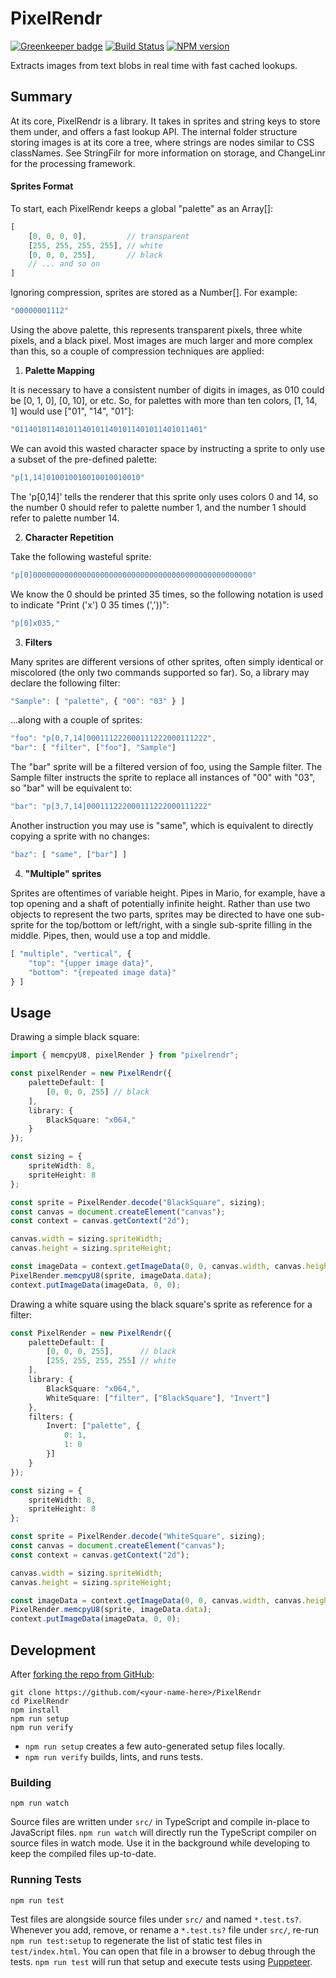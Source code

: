 <!-- {{Top}} -->
# PixelRendr
[![Greenkeeper badge](https://badges.greenkeeper.io/FullScreenShenanigans/PixelRendr.svg)](https://greenkeeper.io/)
[![Build Status](https://travis-ci.org/FullScreenShenanigans/PixelRendr.svg?branch=master)](https://travis-ci.org/FullScreenShenanigans/PixelRendr)
[![NPM version](https://badge.fury.io/js/pixelrendr.svg)](http://badge.fury.io/js/pixelrendr)

Extracts images from text blobs in real time with fast cached lookups.
<!-- {{/Top}} -->

## Summary

At its core, PixelRendr is a library. It takes in sprites and string keys to
store them under, and offers a fast lookup API. The internal folder structure 
storing images is at its core a tree, where strings are nodes similar to CSS 
classNames. See StringFilr for more information on storage, and ChangeLinr
for the processing framework.

#### Sprites Format

To start, each PixelRendr keeps a global "palette" as an Array[]:
    
```javascript
[
    [0, 0, 0, 0],         // transparent
    [255, 255, 255, 255], // white
    [0, 0, 0, 255],       // black
    // ... and so on
]
```

Ignoring compression, sprites are stored as a Number[]. For example:

```javascript
"00000001112"
```
    
Using the above palette, this represents transparent pixels, three white pixels,
and a black pixel. Most images are much larger and more complex than this, so a
couple of compression techniques are applied:

1. **Palette Mapping**

It is necessary to have a consistent number of digits in images, as 010 
could be [0, 1, 0], [0, 10], or etc. So, for palettes with more than ten 
colors, [1, 14, 1] would use ["01", "14", "01"]:

```javascript
"011401011401011401011401011401011401011401"
```

We can avoid this wasted character space by instructing a sprite to only use
a subset of the pre-defined palette:

```javascript
"p[1,14]010010010010010010010"
```

The 'p[0,14]' tells the renderer that this sprite only uses colors 0 and 14,
so the number 0 should refer to palette number 1, and the number 1 should
refer to palette number 14.

2. **Character Repetition**

Take the following wasteful sprite:

```javascript
"p[0]0000000000000000000000000000000000000000000000000"
```

We know the 0 should be printed 35 times, so the following notation is used to indicate "Print ('x') 0 35 times (','))":

```javascript
"p[0]x035,"
```

3. **Filters**

Many sprites are different versions of other sprites,
often simply identical or miscolored (the only two commands supported so far).
So, a library may declare the following filter:

```javascript
"Sample": [ "palette", { "00": "03" } ]
```

...along with a couple of sprites:

```javascript
"foo": "p[0,7,14]000111222000111222000111222",
"bar": [ "filter", ["foo"], "Sample"]
```

The "bar" sprite will be a filtered version of foo, using the Sample filter.
The Sample filter instructs the sprite to replace all instances of "00" with "03", so "bar" will be equivalent to:
 
```javascript
"bar": "p[3,7,14]000111222000111222000111222"
```
 
Another instruction you may use is "same", which is equivalent to directly
copying a sprite with no changes:

```javascript
"baz": [ "same", ["bar"] ]
```

4. **"Multiple" sprites**

Sprites are oftentimes of variable height. Pipes in Mario, for example, have
a top opening and a shaft of potentially infinite height. Rather than use 
two objects to represent the two parts, sprites may be directed to have one
sub-sprite for the top/bottom or left/right, with a single sub-sprite 
filling in the middle. Pipes, then, would use a top and middle.

```javascript
[ "multiple", "vertical", {
    "top": "{upper image data}",
    "bottom": "{repeated image data}"
} ]
```

## Usage

Drawing a simple black square:

```typescript
import { memcpyU8, pixelRender } from "pixelrendr";

const pixelRender = new PixelRendr({
    paletteDefault: [
        [0, 0, 0, 255] // black
    ],
    library: {
        BlackSquare: "x064,"
    }
});

const sizing = {
    spriteWidth: 8,
    spriteHeight: 8
};

const sprite = PixelRender.decode("BlackSquare", sizing);
const canvas = document.createElement("canvas");
const context = canvas.getContext("2d");

canvas.width = sizing.spriteWidth;
canvas.height = sizing.spriteHeight;

const imageData = context.getImageData(0, 0, canvas.width, canvas.height);
PixelRender.memcpyU8(sprite, imageData.data);
context.putImageData(imageData, 0, 0);
```

Drawing a white square using the black square's sprite as reference for a filter:

```typescript
const PixelRender = new PixelRendr({
    paletteDefault: [
        [0, 0, 0, 255],      // black
        [255, 255, 255, 255] // white
    ],
    library: {
        BlackSquare: "x064,",
        WhiteSquare: ["filter", ["BlackSquare"], "Invert"]
    },
    filters: {
        Invert: ["palette", {
            0: 1,
            1: 0
        }]
    }
});

const sizing = {
    spriteWidth: 8,
    spriteHeight: 8
};

const sprite = PixelRender.decode("WhiteSquare", sizing);
const canvas = document.createElement("canvas");
const context = canvas.getContext("2d");

canvas.width = sizing.spriteWidth;
canvas.height = sizing.spriteHeight;

const imageData = context.getImageData(0, 0, canvas.width, canvas.height);
PixelRender.memcpyU8(sprite, imageData.data);
context.putImageData(imageData, 0, 0);
```

<!-- {{Development}} -->
## Development

After [forking the repo from GitHub](https://help.github.com/articles/fork-a-repo/):

```
git clone https://github.com/<your-name-here>/PixelRendr
cd PixelRendr
npm install
npm run setup
npm run verify
```

* `npm run setup` creates a few auto-generated setup files locally.
* `npm run verify` builds, lints, and runs tests.

### Building

```shell
npm run watch
```

Source files are written under `src/` in TypeScript and compile in-place to JavaScript files.
`npm run watch` will directly run the TypeScript compiler on source files in watch mode.
Use it in the background while developing to keep the compiled files up-to-date.

### Running Tests

```shell
npm run test
```

Test files are alongside source files under `src/` and named `*.test.ts?`.
Whenever you add, remove, or rename a `*.test.ts?` file under `src/`, re-run `npm run test:setup` to regenerate the list of static test files in `test/index.html`.
You can open that file in a browser to debug through the tests.
`npm run test` will run that setup and execute tests using [Puppeteer](https://github.com/GoogleChrome/puppeteer).
<!-- {{/Development}} -->
